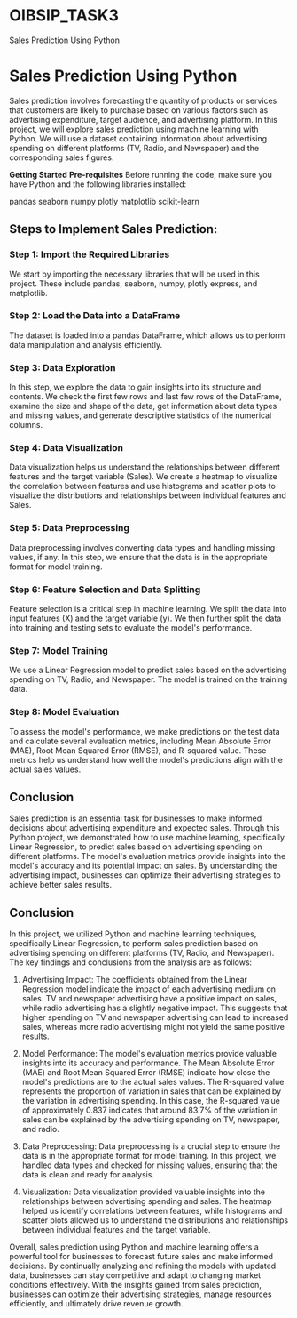 # OIBSIP_TASK3
Sales Prediction Using Python

# Sales Prediction Using Python

Sales prediction involves forecasting the quantity of products or services that customers are likely to purchase based on various factors such as advertising expenditure, target audience, and advertising platform. In this project, we will explore sales prediction using machine learning with Python. We will use a dataset containing information about advertising spending on different platforms (TV, Radio, and Newspaper) and the corresponding sales figures.

**Getting Started**
**Pre-requisites**
Before running the code, make sure you have Python and the following libraries installed:

pandas
seaborn
numpy
plotly
matplotlib
scikit-learn

## Steps to Implement Sales Prediction:

### Step 1: Import the Required Libraries

We start by importing the necessary libraries that will be used in this project. These include pandas, seaborn, numpy, plotly express, and matplotlib.

### Step 2: Load the Data into a DataFrame

The dataset is loaded into a pandas DataFrame, which allows us to perform data manipulation and analysis efficiently.

### Step 3: Data Exploration

In this step, we explore the data to gain insights into its structure and contents. We check the first few rows and last few rows of the DataFrame, examine the size and shape of the data, get information about data types and missing values, and generate descriptive statistics of the numerical columns.

### Step 4: Data Visualization

Data visualization helps us understand the relationships between different features and the target variable (Sales). We create a heatmap to visualize the correlation between features and use histograms and scatter plots to visualize the distributions and relationships between individual features and Sales.

### Step 5: Data Preprocessing

Data preprocessing involves converting data types and handling missing values, if any. In this step, we ensure that the data is in the appropriate format for model training.

### Step 6: Feature Selection and Data Splitting

Feature selection is a critical step in machine learning. We split the data into input features (X) and the target variable (y). We then further split the data into training and testing sets to evaluate the model's performance.

### Step 7: Model Training

We use a Linear Regression model to predict sales based on the advertising spending on TV, Radio, and Newspaper. The model is trained on the training data.

### Step 8: Model Evaluation

To assess the model's performance, we make predictions on the test data and calculate several evaluation metrics, including Mean Absolute Error (MAE), Root Mean Squared Error (RMSE), and R-squared value. These metrics help us understand how well the model's predictions align with the actual sales values.

## Conclusion

Sales prediction is an essential task for businesses to make informed decisions about advertising expenditure and expected sales. Through this Python project, we demonstrated how to use machine learning, specifically Linear Regression, to predict sales based on advertising spending on different platforms. The model's evaluation metrics provide insights into the model's accuracy and its potential impact on sales. By understanding the advertising impact, businesses can optimize their advertising strategies to achieve better sales results.
## Conclusion

In this project, we utilized Python and machine learning techniques, specifically Linear Regression, to perform sales prediction based on advertising spending on different platforms (TV, Radio, and Newspaper). The key findings and conclusions from the analysis are as follows:

1. Advertising Impact: The coefficients obtained from the Linear Regression model indicate the impact of each advertising medium on sales. TV and newspaper advertising have a positive impact on sales, while radio advertising has a slightly negative impact. This suggests that higher spending on TV and newspaper advertising can lead to increased sales, whereas more radio advertising might not yield the same positive results.

2. Model Performance: The model's evaluation metrics provide valuable insights into its accuracy and performance. The Mean Absolute Error (MAE) and Root Mean Squared Error (RMSE) indicate how close the model's predictions are to the actual sales values. The R-squared value represents the proportion of variation in sales that can be explained by the variation in advertising spending. In this case, the R-squared value of approximately 0.837 indicates that around 83.7% of the variation in sales can be explained by the advertising spending on TV, newspaper, and radio.

3. Data Preprocessing: Data preprocessing is a crucial step to ensure the data is in the appropriate format for model training. In this project, we handled data types and checked for missing values, ensuring that the data is clean and ready for analysis.

4. Visualization: Data visualization provided valuable insights into the relationships between advertising spending and sales. The heatmap helped us identify correlations between features, while histograms and scatter plots allowed us to understand the distributions and relationships between individual features and the target variable.

Overall, sales prediction using Python and machine learning offers a powerful tool for businesses to forecast future sales and make informed decisions. By continually analyzing and refining the models with updated data, businesses can stay competitive and adapt to changing market conditions effectively. With the insights gained from sales prediction, businesses can optimize their advertising strategies, manage resources efficiently, and ultimately drive revenue growth.
